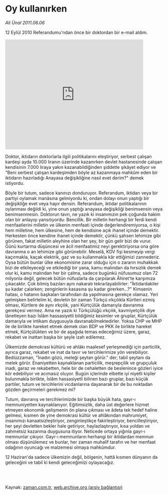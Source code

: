 # Oy kullanırken

*Ali Ünal 2011.06.06*

<td class="columnist-detail">
<p>12 Eylül 2010 Referandumu'ndan önce bir doktordan bir e-mail aldım.</p>
<p>
<div id="haberMetinDiv">
<p><iframe allowfullscreen="" frameborder="0" height="350" hspace="0" scrolling="no" src="http://web.archive.org/web/20110824154925if_/http://www.kure.tv/VideoEmbed?ID=90921" vspace="0" width="440"><p><a href="http://web.archive.org/web/20110824154925/http://www.kure.tv/haber/210-sesli-gazete/ali-unal-oy-kullanirken/418-Bolum/90921/&amp;embeddedplayer=v1" rel="nofollow">Ali Ünal - Oy kullanırken</a></p></iframe>
<p>Doktor, iktidarın doktorlarla ilgili politikalarını eleştiriyor, serbest çalışan kardeşi ayda 10.000 liranın üzerinde kazanırken devlet hastanesinde çalışan kendisinin 7.000 liraya yakın kazanabildiğinden şiddetle şikâyet ediyor ve "Beni serbest çalışan kardeşimden böyle az kazanmaya mahkûm eden bir iktidarın hazırladığı Anayasa değişikliğine nasıl evet derim?" demek istiyordu.
<p>Böyle bir tutum, sadece kanınızı donduruyor. Referandum, iktidarı veya bir partiyi oylamak manâsına gelmiyordu ki, ondan dolayı onun yaptığı bir değişikliğe evet veya hayır densin. Referandum, iktidar politikalarının oylanması değildi ki, yine onun yaptığı anayasa değişikliği benimsensin veya benimsenmesin. Doktorun tavrı, ne yazık ki insanımızın pek çoğunda hakim olan bir anlayışı yansıtıyordu: Bencillik. Bir milletin herhangi bir ferdi kendi menfaatlerini milletin ve ülkenin menfaati içinde değerlendiremiyorsa, o kişi hem milletine, hem ülkesine, hem de kendisine açık ihanet içinde demektir. Herkesten önce kendine ihanet içinde demektir, çünkü şahsen lehimize gibi görünen, fakat milletin aleyhine olan her şey, bir gün gelir bizi de vurur. Günü kurtarma düşüncesi ve âcil menfaatimiz neyi gerektiriyorsa ona göre davranma o an lehimize gibi görünebilir. Meselâ, KDV fişi kesmeyip vergi kaçırmakla, kaçak elektrik, gaz ve su kullanmakla kâr ettiğimizi zannederiz. Oysa bütün bunlar ülke ekonomisine zarar olduğu için o zararın muhakkak bizi de etkileyeceği ve etkilediği bir yana, kamu malından da hırsızlık demek olur ki, kamu malından her bir çalma, sadece bugünkü nüfusumuz olan 72 milyonla değil, gelecek bütün nüfuslarla da çarpılarak Âhiret'te karşımıza çıkacaktır. Çok bilmiş bazıları aynı nakaratı tekrarlayabilirler: "İktidardakiler şu kadar çalarken; zenginlerin kasasına şu kadar girerken...?" Kimsenin hatası, o hatanın başkaları tarafından da yapılmasına gerekçe olamaz. Yeri gelmişken belirtelim ki, devletin bir zaman Türkçü ırkçılıkla Kürtleri ezmiş olması, Kürtlere de aynı ırkçılık, yani Kürtçülük damarıyla davranma gerekçesi vermez. Ama ne yazık ki Türkçülüğü ırkçılık, kavmiyetçilik diye lânetleyen bazı İslâm hassasiyetli bildiğimiz kesimler ve gruplar, Kürtçülük damarıyla ve intikam duygusuyla davranabilmektedirler. Yoksa CHP ve MHP ile de birlikte hareket etmek demek olan BDP ve PKK ile birlikte hareket etmek, Kürtçülükten ve bir de aşağıda temas edeceğimiz üzere, garaz, rekabet ve inattan başka bir şeyle izah edilemez.
<p>Ülkemizde demokrasi kültürü ve ahlâkı maalesef yerleşmediği için particilik, ayrıca garaz, rekabet ve inat da tavır ve tercihlerimize yön verebiliyor. Bediüzzaman, "İnadın gözü, meleği şeytan görür." der; tabiî şeytanı da melek görür. Enaniyetten kaynaklanan particilik, meşrepçilik ve grupçuluk inadı, garaz ve rekabetten, hele bir de cehaletten de beslenince gözleri iyice kör edebiliyor ve acımasız oluyor. Bugün içlerinde elbette iyi niyetli kişiler bulunmakla birlikte, İslâm hassasiyetli bilinen bazı gruplar, bazı küçük partiler, tutum ve tercihlerini vicdanlarına dayanarak bir de bu noktadan gözden geçirmeleri gerekmez mi?
<p>Tutum, davranış ve tercihlerimizde bir başka büyük hata, gayr-ı memnuniyetten kaynaklanıyor. Eğitimsizlik, daha üst değerlere hizmet etmeyen ekonomik gelişmenin ön plana çıkması ve âdeta tek hedef haline gelmesi, kısmen de yine demokrasi kültür ve ahlâkından mahrumiyet, insanımızı kanaatsizleştiriyor, zenginleştikçe fakirleştiriyor, bencilleştiriyor, her şeyi devletten bekler hale getiriyor, haylazlaştırıyor, kısa yoldan ve zahmetsiz kazanma duygusuna itiyor. Neticede ortaya yığınla gayr-ı memnunlar çıkıyor. Gayr-ı memnunların herhangi bir iktidardan memnun olması düşünülemez ve bunlar, her zaman muhalif tarafın ve her menfaat odağının oyuncağı ve malzemesi olmaya mahkûmdur.
<p>12 Haziran'da sadece ülkemizin değil, bölgenin, hattâ kısmen dünyanın da geleceğini ve tabiî ki kendi geleceğimizi oylayacağız.
<p></p></p></p></p></p></p></p></div>
</p>


<p><br>
		 </br></p></td>

Kaynak: [zaman.com.tr](http://zaman.com.tr/yazar.do?yazino=1143353), [web.archive.org (arşiv bağlantısı)](http://web.archive.org/web/20110824154925/http://www.zaman.com.tr:80/yazar.do?yazino=1143353)
